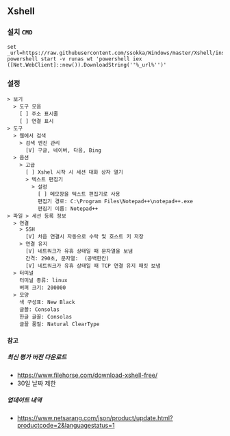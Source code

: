﻿## Xshell

### 설치 `CMD`
```
set _url=https://raw.githubusercontent.com/ssokka/Windows/master/Xshell/install.ps1
powershell start -v runas wt 'powershell iex ([Net.WebClient]::new()).DownloadString(''%_url%'')'

```

### 설정
```
> 보기
  > 도구 모음
    [ ] 주소 표시줄
    [ ] 연결 표시
> 도구
  > 웹에서 검색
    > 검색 엔진 관리
      [V] 구글, 네이버, 다음, Bing
  > 옵션
    > 고급
      [ ] Xshel 시작 시 세션 대화 상자 열기
      > 텍스트 편집기
        > 설정
          [ ] 메모장을 텍스트 편집기로 사용
          편집기 경로: C:\Program Files\Notepad++\notepad++.exe
          편집기 이름: Notepad++
> 파일 > 세션 등록 정보
  > 연결
    > SSH
      [V] 처음 연결시 자동으로 수락 및 호스트 키 저장
    > 연결 유지
      [V] 네트워크가 유휴 상태일 때 문자열을 보냄
      간격: 290초, 문자열:  (공백한칸)
      [V] 네트워크가 유휴 상태일 때 TCP 연결 유지 패킷 보냄
  > 터미널
    터미널 종류: linux
    버퍼 크기: 200000
  > 모양
    색 구성표: New Black
    글꼴: Consolas
    한글 글꼴: Consolas
    글꼴 품질: Natural ClearType
```

#### 참고

##### 최신 평가 버전 다운로드
- https://www.filehorse.com/download-xshell-free/  
- 30일 날짜 제한

##### 업데이트 내역
- https://www.netsarang.com/json/product/update.html?productcode=2&languagestatus=1
